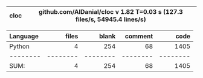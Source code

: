 cloc|github.com/AlDanial/cloc v 1.82  T=0.03 s (127.3 files/s, 54945.4 lines/s)
--- | ---

Language|files|blank|comment|code
:-------|-------:|-------:|-------:|-------:
Python|4|254|68|1405
--------|--------|--------|--------|--------
SUM:|4|254|68|1405
